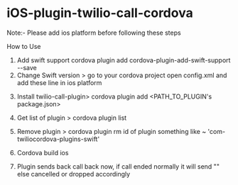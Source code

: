 # iOS-plugin-twilio-call-cordova

Note:- Please add ios platform before following these steps


How to Use

1. Add swift support cordova plugin add cordova-plugin-add-swift-support --save  
2. Change Swift version > go to your cordova project open config.xml and add these line in ios platform

<preference name="UseSwiftLanguageVersion" value="5" />
<preference name="deployment-target" value="11.0" />

3. Install twilio-call-plugin>
cordova plugin add <PATH_TO_PLUGIN's package.json>

4. Get list of plugin > cordova plugin list

5. Remove plugin > cordova plugin rm id of plugin something like ~ 'com-twiliocordova-plugins-swift'

4. Cordova build ios

5. Plugin sends back call back now, if call ended normally it will send "" else cancelled or dropped accordingly

